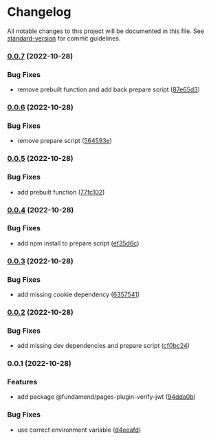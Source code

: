 # Changelog

All notable changes to this project will be documented in this file. See [standard-version](https://github.com/conventional-changelog/standard-version) for commit guidelines.

### [0.0.7](https://github.com/fundamend/fundamend/compare/@fundamend/pages-plugin-verify-jwt@0.0.6...@fundamend/pages-plugin-verify-jwt@0.0.7) (2022-10-28)


### Bug Fixes

* remove prebuilt function and add back prepare script ([87e65d3](https://github.com/fundamend/fundamend/commit/87e65d3425861849753de2dc7544ff47402dd232))

### [0.0.6](https://github.com/fundamend/fundamend/compare/@fundamend/pages-plugin-verify-jwt@0.0.5...@fundamend/pages-plugin-verify-jwt@0.0.6) (2022-10-28)


### Bug Fixes

* remove prepare script ([564593e](https://github.com/fundamend/fundamend/commit/564593e09ce456a149cf744ae7ad260c88179001))

### [0.0.5](https://github.com/fundamend/fundamend/compare/@fundamend/pages-plugin-verify-jwt@0.0.4...@fundamend/pages-plugin-verify-jwt@0.0.5) (2022-10-28)


### Bug Fixes

* add prebuilt function ([77fc102](https://github.com/fundamend/fundamend/commit/77fc1023e1dc2f3b81deb5860031b09bc3530957))

### [0.0.4](https://github.com/fundamend/fundamend/compare/@fundamend/pages-plugin-verify-jwt@0.0.3...@fundamend/pages-plugin-verify-jwt@0.0.4) (2022-10-28)


### Bug Fixes

* add npm install to prepare script ([ef35d6c](https://github.com/fundamend/fundamend/commit/ef35d6c308bbbfebe4d1b7dd115a1ab4917ed504))

### [0.0.3](https://github.com/fundamend/fundamend/compare/@fundamend/pages-plugin-verify-jwt@0.0.2...@fundamend/pages-plugin-verify-jwt@0.0.3) (2022-10-28)


### Bug Fixes

* add missing cookie dependency ([6357541](https://github.com/fundamend/fundamend/commit/63575416f7dff9fa595c38232ca94a3bfeac67f4))

### [0.0.2](https://github.com/fundamend/fundamend/compare/@fundamend/pages-plugin-verify-jwt@0.0.1...@fundamend/pages-plugin-verify-jwt@0.0.2) (2022-10-28)


### Bug Fixes

* add missing dev dependencies and prepare script ([cf0bc24](https://github.com/fundamend/fundamend/commit/cf0bc2436f8c489a3ea547612786963cb15f05dc))

### 0.0.1 (2022-10-28)


### Features

* add package @fundamend/pages-plugin-verify-jwt ([94dda0b](https://github.com/fundamend/fundamend/commit/94dda0bd7633abd8bfc56cba5dd28a55a0fa595a))


### Bug Fixes

* use correct environment variable ([d4eeafd](https://github.com/fundamend/fundamend/commit/d4eeafdc98355c979165b7e65eee92a5064879f1))
